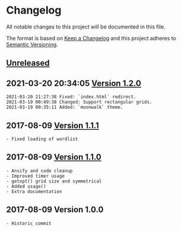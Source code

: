 # Changelog

All notable changes to this project will be documented in this file.

The format is based on [Keep a Changelog](http://keepachangelog.com/en/1.0.0/)
and this project adheres to [Semantic Versioning](http://semver.org/spec/v2.0.0.html).

## [Unreleased]

## 2021-03-20 20:34:05 [Version 1.2.0]

```
2021-03-20 21:27:38 Fixed: `index.html` redirect.
2021-03-19 00:49:38 Changed: Support rectangular grids.
2021-03-19 00:35:11 Added: `moonwalk` theme.
```

## 2017-08-09 [Version 1.1.1]

```
- Fixed loading of wordlist
```

## 2017-08-09 [Version 1.1.0]

```
- Ansify and code cleanup
- Improved timer usage
- getopt() grid size and symmetrical
- Added usage()
- Extra documentation
```

## 2017-08-09 Version 1.0.0

```
- Historic commit
```

[Unreleased]: https://github.com/xyzzy/jigsaw/compare/v1.2.0...HEAD
[Version 1.2.0]: https://github.com/xyzzy/jigsaw/compare/v1.1.1...v1.2.0
[Version 1.1.1]: https://github.com/xyzzy/jigsaw/compare/v1.1.0...v1.1.1
[Version 1.1.0]: https://github.com/xyzzy/jigsaw/compare/v1.0.0...v1.1.0
